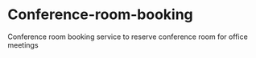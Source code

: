 # Conference-room-booking
Conference room booking service to reserve conference room for office meetings 
